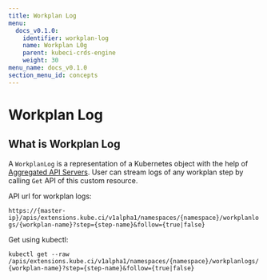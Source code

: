 ```yaml
---
title: Workplan Log
menu:
  docs_v0.1.0:
    identifier: workplan-log
    name: Workplan L0g
    parent: kubeci-crds-engine
    weight: 30
menu_name: docs_v0.1.0
section_menu_id: concepts
---
```


# Workplan Log

## What is Workplan Log

A `WorkplanLog` is a representation of a Kubernetes object with the help of [Aggregated API Servers](https://github.com/kubernetes/community/blob/master/contributors/design-proposals/api-machinery/aggregated-api-servers.md). User can stream logs of any workplan step by calling `Get` API of this custom resource.

API url for workplan logs:

`https://{master-ip}/apis/extensions.kube.ci/v1alpha1/namespaces/{namespace}/workplanlogs/{workplan-name}?step={step-name}&follow={true|false}`

Get using kubectl:

`kubectl get --raw /apis/extensions.kube.ci/v1alpha1/namespaces/{namespace}/workplanlogs/{workplan-name}?step={step-name}&follow={true|false}`